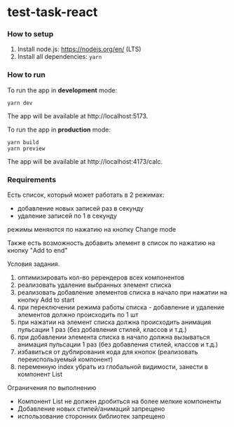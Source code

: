 # test-task-react

### How to setup

1. Install node.js: https://nodejs.org/en/ (LTS)
2. Install all dependencies:
   `yarn`

### How to run

To run the app in **development** mode:

```
yarn dev
```

The app will be available at http://localhost:5173.

To run the app in **production** mode:

```
yarn build
yarn preview
```

The app will be available at http://localhost:4173/calc.

### Requirements
Есть список, который может работать в 2 режимах:
- добавление новых записей раз в секунду
- удаление записей по 1 в секунду

режимы меняются по нажатию на кнопку Change mode

Также есть возможность добавить элемент в список по нажатию на кнопку "Add to end"

Условия задания.
1) оптимизировать кол-во ререндеров всех компонентов
2) реализовать удаление выбранных элемент списка
3) реализовать добавление элементов списка в начало при нажатии на кнопку Add to start
3) при переключении режима работы списка - добавление и удаление элементов должно происходить по 1 шт
4) при нажатии на элемент списка должна происходить анимация пульсации 1 раз (без добавления стилей, классов и т.д.)
5) при добавлении элемента списка в начало  должна вызываться анимация пульсации 1 раз (без добавления стилей, классов и т.д.)
6) избавиться от дублирования кода для кнопок (реализовать переиспользуемый компонент)
7) переменную index убрать из глобальной видимости, занести в компонент List


Ограничения по выполнению
- Компонент List не должен дробиться на более мелкие компоненты
- Добавление новых стилей/анимаций запрещено
- использование сторонних библиотек запрещено